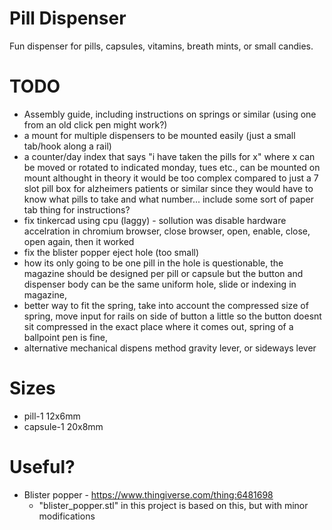 # Pill Dispenser

Fun dispenser for pills, capsules, vitamins, breath mints, or small candies.

# TODO
- Assembly guide, including instructions on springs or similar (using one from an old click pen might work?) 
- a mount for multiple dispensers to be mounted easily (just a small tab/hook along a rail)
- a counter/day index that says "i have taken the pills for x" where x can be moved or rotated to indicated monday, tues etc., can be mounted on mount althought in theory it would be too complex compared to just a 7 slot pill box for alzheimers patients or similar since they would have to know what pills to take and what number... include some sort of paper tab thing for instructions?
- fix tinkercad using cpu (laggy) - sollution was disable hardware accelration in chromium browser, close browser, open, enable, close, open again, then it worked
- fix the blister popper eject hole (too small) 
- how its only going to be one pill in the hole is questionable, the magazine should be designed per pill or capsule but the button and dispenser body can be the same uniform hole, slide or indexing in magazine,
- better way to fit the spring, take into account the compressed size of spring, move input for rails on side of button a little so the button doesnt sit compressed in the exact place where it comes out, spring of a ballpoint pen is fine,
- alternative mechanical dispens method gravity lever, or sideways lever 

# Sizes
- pill-1 12x6mm
- capsule-1 20x8mm

# Useful? 
- Blister popper - https://www.thingiverse.com/thing:6481698
  - "blister_popper.stl" in this project is based on this, but with minor modifications